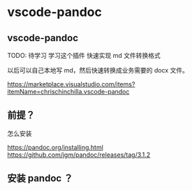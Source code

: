 # vscode-pandoc

## vscode-pandoc

TODO: 待学习 学习这个插件 快速实现 md 文件转换格式

以后可以自己本地写 md，然后快速转换成业务需要的 docx 文件。

https://marketplace.visualstudio.com/items?itemName=chrischinchilla.vscode-pandoc

## 前提？

怎么安装

https://pandoc.org/installing.html
https://github.com/jgm/pandoc/releases/tag/3.1.2

## 安装 pandoc ？
